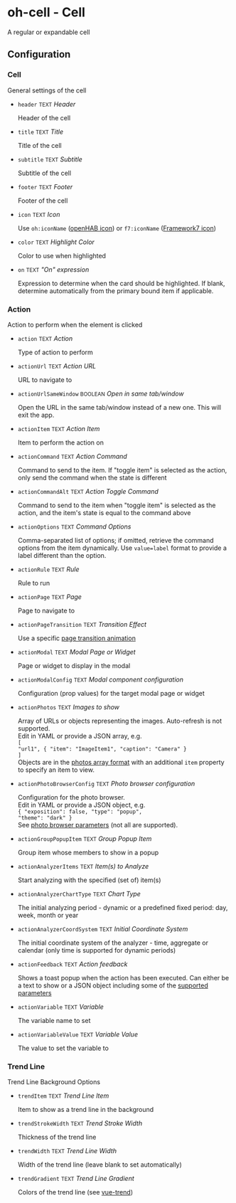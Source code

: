 # oh-cell - Cell

A regular or expandable cell

## Configuration


### Cell

General settings of the cell


- `header` <small>TEXT</small> _Header_

  Header of the cell

- `title` <small>TEXT</small> _Title_

  Title of the cell

- `subtitle` <small>TEXT</small> _Subtitle_

  Subtitle of the cell

- `footer` <small>TEXT</small> _Footer_

  Footer of the cell

- `icon` <small>TEXT</small> _Icon_

  Use <code>oh:iconName</code> (<a class="external text-color-blue" target="_blank" href="https://www.openhab.org/link/icons">openHAB icon</a>) or <code>f7:iconName</code> (<a class="external text-color-blue" target="_blank" href="https://framework7.io/icons/">Framework7 icon</a>)

- `color` <small>TEXT</small> _Highlight Color_

  Color to use when highlighted

- `on` <small>TEXT</small> _"On" expression_

  Expression to determine when the card should be highlighted. If blank, determine automatically from the primary bound item if applicable.

### Action

Action to perform when the element is clicked


- `action` <small>TEXT</small> _Action_

  Type of action to perform

- `actionUrl` <small>TEXT</small> _Action URL_

  URL to navigate to

- `actionUrlSameWindow` <small>BOOLEAN</small> _Open in same tab/window_

  Open the URL in the same tab/window instead of a new one. This will exit the app.

- `actionItem` <small>TEXT</small> _Action Item_

  Item to perform the action on

- `actionCommand` <small>TEXT</small> _Action Command_

  Command to send to the item. If "toggle item" is selected as the action, only send the command when the state is different

- `actionCommandAlt` <small>TEXT</small> _Action Toggle Command_

  Command to send to the item when "toggle item" is selected as the action, and the item's state is equal to the command above

- `actionOptions` <small>TEXT</small> _Command Options_

  Comma-separated list of options; if omitted, retrieve the command options from the item dynamically. Use <code>value=label</code> format to provide a label different than the option.

- `actionRule` <small>TEXT</small> _Rule_

  Rule to run

- `actionPage` <small>TEXT</small> _Page_

  Page to navigate to

- `actionPageTransition` <small>TEXT</small> _Transition Effect_

  Use a specific <a class="external text-color-blue" target="_blank" href="https://framework7.io/docs/view.html#custom-page-transitions">page transition animation</a>

- `actionModal` <small>TEXT</small> _Modal Page or Widget_

  Page or widget to display in the modal

- `actionModalConfig` <small>TEXT</small> _Modal component configuration_

  Configuration (prop values) for the target modal page or widget

- `actionPhotos` <small>TEXT</small> _Images to show_

  Array of URLs or objects representing the images. Auto-refresh is not supported.<br />Edit in YAML or provide a JSON array, e.g.<br /><code>[ "url1", { "item": "ImageItem1", "caption": "Camera" } ]</code><br />Objects are in the <a class="external text-color-blue" target="_blank" href="https://framework7.io/docs/photo-browser.html#photos-array">photos array format</a> with an additional <code>item</code> property to specify an item to view.

- `actionPhotoBrowserConfig` <small>TEXT</small> _Photo browser configuration_

  Configuration for the photo browser.<br />Edit in YAML or provide a JSON object, e.g.<br /><code>{ "exposition": false, "type": "popup", "theme": "dark" }</code><br /> See <a class="external text-color-blue" target="_blank" href="https://framework7.io/docs/photo-browser.html#photo-browser-parameters">photo browser parameters</a> (not all are supported).

- `actionGroupPopupItem` <small>TEXT</small> _Group Popup Item_

  Group item whose members to show in a popup

- `actionAnalyzerItems` <small>TEXT</small> _Item(s) to Analyze_

  Start analyzing with the specified (set of) item(s)

- `actionAnalyzerChartType` <small>TEXT</small> _Chart Type_

  The initial analyzing period - dynamic or a predefined fixed period: day, week, month or year

- `actionAnalyzerCoordSystem` <small>TEXT</small> _Initial Coordinate System_

  The initial coordinate system of the analyzer - time, aggregate or calendar (only time is supported for dynamic periods)

- `actionFeedback` <small>TEXT</small> _Action feedback_

  Shows a toast popup when the action has been executed. Can either be a text to show or a JSON object including some of the <a class="external text-color-blue" target="_blank" href="https://framework7.io/docs/toast.html#toast-parameters">supported parameters</a>

- `actionVariable` <small>TEXT</small> _Variable_

  The variable name to set

- `actionVariableValue` <small>TEXT</small> _Variable Value_

  The value to set the variable to

### Trend Line

Trend Line Background Options


- `trendItem` <small>TEXT</small> _Trend Line Item_

  Item to show as a trend line in the background

- `trendStrokeWidth` <small>TEXT</small> _Trend Stroke Width_

  Thickness of the trend line

- `trendWidth` <small>TEXT</small> _Trend Line Width_

  Width of the trend line (leave blank to set automatically)

- `trendGradient` <small>TEXT</small> _Trend Line Gradient_

  Colors of the trend line (see <a target="_blank" class="external text-color-blue" href="https://github.com/QingWei-Li/vue-trend#props">vue-trend</a>)


